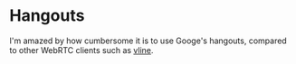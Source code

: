 # Hangouts

I'm amazed by how cumbersome it is to use Googe's hangouts, compared to other WebRTC clients such as [vline](https://vline.com/).
